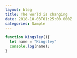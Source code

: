 ```yaml
---
layout: blog
title: The world is changing
date: 2018-10-03T01:25:00.000Z
categories: Sample
---
```

```javascript
function Kingsley(){
  let name = "Kingsley"
  console.log(name);
}

